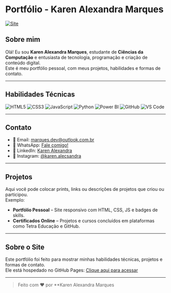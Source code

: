 # Portfólio - Karen Alexandra Marques

[![Site](https://img.shields.io/badge/Visite%20o%20Site-007ACC?style=for-the-badge&logo=google-chrome&logoColor=white)](https://k-marques.github.io/Portifolio-2/)

## Sobre mim
Olá! Eu sou **Karen Alexandra Marques**, estudante de **Ciências da Computação** e entusiasta de tecnologia, programação e criação de conteúdo digital.  
Este é meu portfólio pessoal, com meus projetos, habilidades e formas de contato.

---

## Habilidades Técnicas
![HTML5](https://img.shields.io/badge/HTML5-E34F26?style=for-the-badge&logo=html5&logoColor=white)
![CSS3](https://img.shields.io/badge/CSS3-1572B6?style=for-the-badge&logo=css3&logoColor=white)
![JavaScript](https://img.shields.io/badge/JavaScript-F7DF1E?style=for-the-badge&logo=javascript&logoColor=black)
![Python](https://img.shields.io/badge/Python-3776AB?style=for-the-badge&logo=python&logoColor=white)
![Power BI](https://img.shields.io/badge/Power%20BI-F2C811?style=for-the-badge&logo=power-bi&logoColor=black)
![GitHub](https://img.shields.io/badge/GitHub-181717?style=for-the-badge&logo=github&logoColor=white)
![VS Code](https://img.shields.io/badge/VS%20Code-007ACC?style=for-the-badge&logo=visual-studio-code&logoColor=white)

---

## Contato
- 📧 Email: [marques.dev@outlook.com.br](mailto:marques.dev@outlook.com.br)  
- 📱 WhatsApp: [Fale comigo!](https://wa.me/141991728368)  
- 💼 LinkedIn: [Karen Alexandra](https://www.linkedin.com/in/karen-alexandra-98a227349/)  
- 📸 Instagram: [@karen.alecsandra](https://www.instagram.com/karen.alecsandra/)  

---

## Projetos
Aqui você pode colocar prints, links ou descrições de projetos que criou ou participou.  
Exemplo:

- **Portfólio Pessoal** – Site responsivo com HTML, CSS, JS e badges de skills.  
- **Certificados Online** – Projetos e cursos concluídos em plataformas como Tetra Educação e GitHub.  

---

## Sobre o Site
Este portfólio foi feito para mostrar minhas habilidades técnicas, projetos e formas de contato.  
Ele está hospedado no GitHub Pages: [Clique aqui para acessar](https://k-marques.github.io/Portifolio-2/)

---

> Feito com ❤️ por **Karen Alexandra Marques
